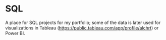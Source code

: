 # SQL
A place for SQL projects for my portfolio; some of the data is later used for visualizations in Tableau (https://public.tableau.com/app/profile/alchrt) or Power BI.
